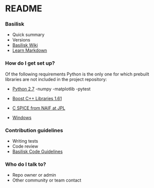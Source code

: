 # README #

### Basilisk ###

* Quick summary
* Versions
* [Basilisk Wiki](https://bitbucket.org/avslab/basilisk/wiki/Home)
* [Learn Markdown](https://bitbucket.org/tutorials/markdowndemo)

### How do I get set up? ###
Of the following requirements Python is the only one for which prebuilt libraries are not included in the project repository:

* [Python 2.7](https://www.python.org/downloads/windows/)
-numpy
-matplotlib
-pytest

* [Boost C++ Libraries 1.61](http://www.boost.org/users/download/)
* [C SPICE from NAIF at JPL](https://naif.jpl.nasa.gov/naif/toolkit_C.html)
* [Windows](https://bitbucket.org/avslab/basilisk/wiki/Windows%20Setup)

### Contribution guidelines ###

* Writing tests
* Code review
* [Basilisk Code Guidelines](https://bitbucket.org/avslab/basilisk/wiki/Basilisk%20Project%20Core%20Coding%20Guidelines)

### Who do I talk to? ###

* Repo owner or admin
* Other community or team contact